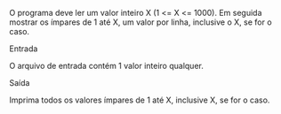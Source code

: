 O programa deve ler um valor inteiro X (1 <= X <= 1000). Em seguida mostrar os ímpares de 1 até X, um valor por linha, inclusive o X, se for o caso.

Entrada

O arquivo de entrada contém 1 valor inteiro qualquer.

Saída

Imprima todos os valores ímpares de 1 até X, inclusive X, se for o caso.
